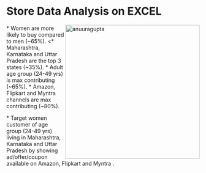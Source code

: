 <h1><strong>Store Data Analysis on EXCEL</h1></strong>

<p><img align="right" width="350" src="https://www.filepicker.io/api/file/ojQ0fML1Q5uqycA0AmUy" alt="anuuragupta" /></p>

<n>* Women are more likely to buy compared to men (~65%).</strong></n>
<n><* Maharashtra, Karnataka and Uttar Pradesh are the top 3 states (~35%).</strong></n>
<n>* Adult age group (24-49 yrs) is max contributing (~65%).</strong></n>
<n>* Amazon, Flipkart and Myntra channels are max contributing (~80%).</strong></n>

<n>* Target women customer of age group (24-49 yrs) living in Maharashtra, Karnataka and Uttar Pradesh by showing ad/offer/coupon available on Amazon, Flipkart and Myntra  .</strong></n>

